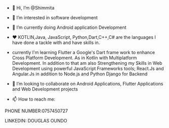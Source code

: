 - 👋 Hi, I’m @Shimmita
- 👀 I’m interested in software development 
- 🌱 I’m currently doing Android application Development
-  ❤️ KOTLIN,Java, JavaScript, Python,Dart,C++,C# are the languages
     I have done a tackle with and have skills in.

- currently I'm learning Flutter a Google's Dart frame work to enhance
  Cross Platform Development. As in Kotlin with Multiplatform Development.
   In addition to that am also Strengthening my Skills in Web Development using powerful
  JavaScript Frameworks tools; React.Js and Angular.Js in addition to Node.js and  Python Django for Backend 

- 💞️ I’m looking to collaborate on  Android Applications, Flutter Applications and Web Development projects

- 📫 How to reach me:

 PHONE NUMBER:0757450727

 LINKEDIN: DOUGLAS OUNDO 


